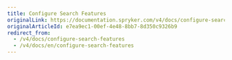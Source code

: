 ```yaml
---
title: Configure Search Features
originalLink: https://documentation.spryker.com/v4/docs/configure-search-features
originalArticleId: e7ea9ec1-00ef-4e48-8bb7-8d350c9326b9
redirect_from:
  - /v4/docs/configure-search-features
  - /v4/docs/en/configure-search-features
---
```



